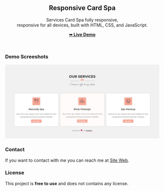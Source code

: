 <h2 align="center">Responsive Card Spa</h2>
<div align="center">
Services Card Spa fully responsive, <br />responsive
for all devices, built with HTML, CSS, and JavaScript.

<a href="https://codekasper.github.io/card-spa"><strong>➥ Live Demo</strong></a>
 </div>
<br />

### Demo Screeshots

![Card Spa Desktop Demo](./img/desktop.jpg "Desktop Demo")

### Contact

If you want to contact with me you can reach me at [Site Web](https://jotadev.netlify.app/).

### License

This project is **free to use** and does not contains any license.
